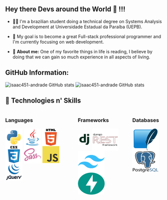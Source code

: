 ## Hey there Devs around the World 📡 !!!

<!-- Presentation -->
<p>
  
  - 🧑‍💻 I'm a brazilian student doing a technical degree on Systems Analysis and Development at Universidade Estadual da Paraíba (UEPB).
  
  - 🤖 My goal is to become a great Full-stack professional programmer and I'm currently focusing on web development.

  - 📖 <b>About me:</b> One of my favorite things in life is reading, I believe by doing that we can gain so much experience in all aspects of living.
</p>

<h2>GitHub Information:</h2>

<!-- GithubStats -->
![isaac451-andrade GitHub stats](https://github-readme-stats.vercel.app/api?username=isaac451-andrade&show_icons=true&theme=shades-of-purple)
![isaac451-andrade  GitHub stats](https://github-readme-stats.vercel.app/api/top-langs?username=isaac451-andrade&show_icons=true&theme=shades-of-purple)

## 🔱 Technologies n' Skills
<div style="display: flex; justify-content: space-evenly;">
  <div>
    <h3>Languages</h3>
    <img align="center" alt="Python" height="55" width="55" src="https://raw.githubusercontent.com/devicons/devicon/master/icons/python/python-original.svg">
    <img align="center" alt="Java" height="55" width="55" src="https://raw.githubusercontent.com/devicons/devicon/master/icons/java/java-original.svg">
    <img align="center" alt="HTML5" height="55" width="55" src="https://raw.githubusercontent.com/devicons/devicon/master/icons/html5/html5-original-wordmark.svg">
    <img align="center" alt="CSS3" height="55" width="55" src="https://raw.githubusercontent.com/devicons/devicon/master/icons/css3/css3-original-wordmark.svg">
    <img align="center" alt="Sass" height="55" width="55" src="https://github.com/devicons/devicon/blob/master/icons/sass/sass-original.svg">
    <img align="center" alt="JavaScript" height="55" width="55" src="https://raw.githubusercontent.com/devicons/devicon/master/icons/javascript/javascript-original.svg">
    <img align="center" alt="Jquery" height="55" width="55" src="https://github.com/devicons/devicon/blob/master/icons/jquery/jquery-original-wordmark.svg">
  </div>

  <div>
    <h3>Frameworks</h3>
    <img align="center" alt="Django" height="35" width="40" src="https://github.com/devicons/devicon/blob/master/icons/django/django-plain.svg">
    <img align="center" alt="DjangoRest" height="70" width="85" src="https://github.com/devicons/devicon/blob/master/icons/djangorest/djangorest-original.svg">
    <img align="center" alt="TailWindCSS" height="70" width="85" src="https://github.com/devicons/devicon/blob/master/icons/tailwindcss/tailwindcss-original.svg">
    <img align="center" alt="FastAPI" height="70" width="85" src="https://github.com/devicons/devicon/blob/master/icons/fastapi/fastapi-original.svg">
  </div>

  <div>
    <h3>Databases</h3>
    <img align="center" alt="MySql" height="70" width="85" src="https://github.com/devicons/devicon/blob/master/icons/sqlite/sqlite-original.svg">
    <img align="center" alt="PostgreSQL" height="70" width="85" src="https://github.com/devicons/devicon/blob/master/icons/postgresql/postgresql-original-wordmark.svg">
  </div>
</div>
